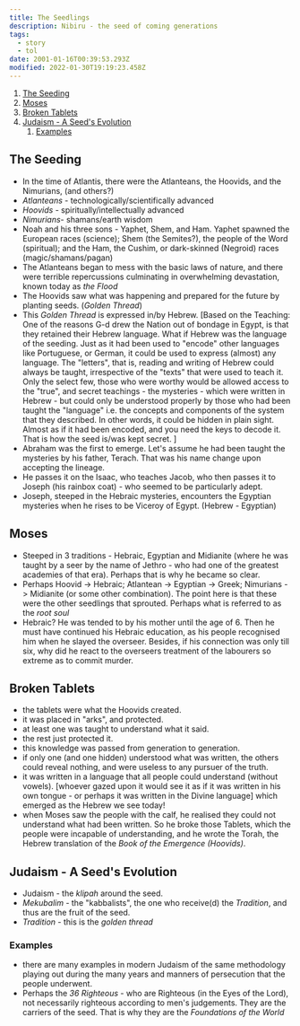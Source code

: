 ```yaml
---
title: The Seedlings
description: Nibiru - the seed of coming generations
tags:
  - story
  - tol
date: 2001-01-16T00:39:53.293Z
modified: 2022-01-30T19:19:23.458Z
---
```


1. [The Seeding](#the-seeding)
2. [Moses](#moses)
3. [Broken Tablets](#broken-tablets)
4. [Judaism - A Seed's Evolution](#judaism---a-seeds-evolution)
   1. [Examples](#examples)

## The Seeding

- In the time of Atlantis, there were the Atlanteans, the Hoovids, and the Nimurians, (and others?)
- _Atlanteans_ - technologically/scientifically advanced
- _Hoovids_ - spiritually/intellectually advanced
- _Nimurians_- shamans/earth wisdom
- Noah and his three sons - Yaphet, Shem, and Ham. Yaphet spawned the European races (science); Shem (the Semites?), the people of the Word (spiritual); and the Ham, the Cushim, or dark-skinned (Negroid) races (magic/shamans/pagan)
- The Atlanteans began to mess with the basic laws of nature, and there were terrible repercussions culminating in overwhelming devastation, known today as _the Flood_
- The Hoovids saw what was happening and prepared for the future by planting seeds. (_Golden Thread_)
- This _Golden Thread_ is expressed in/by Hebrew. [Based on the Teaching: One of the reasons G-d drew the Nation out of bondage in Egypt, is that they retained their Hebrew language. What if Hebrew was the language of the seeding. Just as it had been used to "encode" other languages like Portuguese, or German, it could be used to express (almost) any language. The "letters", that is, reading and writing of Hebrew could always be taught, irrespective of the "texts" that were used to teach it. Only the select few, those who were worthy would be allowed access to the "true", and secret teachings - the mysteries - which were written in Hebrew - but could only be understood properly by those who had been taught the "language" i.e. the concepts and components of the system that they described. In other words, it could be hidden in plain sight. Almost as if it had been encoded, and you need the keys to decode it. That is how the seed is/was kept secret. ]
- Abraham was the first to emerge. Let's assume he had been taught the mysteries by his father, Terach. That was his name change upon accepting the lineage.
- He passes it on the Isaac, who teaches Jacob, who then passes it to Joseph (his rainbox coat) - who seemed to be particularly adept.
- Joseph, steeped in the Hebraic mysteries, encounters the Egyptian mysteries when he rises to be Viceroy of Egypt. (Hebrew - Egyptian)

## Moses

- Steeped in 3 traditions - Hebraic, Egyptian and Midianite (where he was taught by a seer by the name of Jethro - who had one of the greatest academies of that era). Perhaps that is why he became so clear.
- Perhaps Hoovid -> Hebraic; Atlantean -> Egyptian -> Greek; Nimurians -> Midianite (or some other combination). The point here is that these were the other seedlings that sprouted. Perhaps what is referred to as the _root soul_
- Hebraic? He was tended to by his mother until the age of 6. Then he must have continued his Hebraic education, as his people recognised him when he slayed the overseer. Besides, if his connection was only till six, why did he react to the overseers treatment of the labourers so extreme as to commit murder.

## Broken Tablets

- the tablets were what the Hoovids created.
- it was placed in "arks", and protected.
- at least one was taught to understand what it said.
- the rest just protected it.
- this knowledge was passed from generation to generation.
- if only one (and one hidden) understood what was written, the others could reveal nothing, and were useless to any pursuer of the truth.
- it was written in a language that all people could understand (without vowels). [whoever gazed upon it would see it as if it was written in his own tongue - or perhaps it was written in the Divine language] which emerged as the Hebrew we see today!
- when Moses saw the people with the calf, he realised they could not understand what had been written. So he broke those Tablets, which the people were incapable of understanding, and he wrote the Torah, the Hebrew translation of the _Book of the Emergence (Hoovids)_.

## Judaism - A Seed's Evolution

- Judaism - the _klipah_ around the seed.
- _Mekubalim_ - the "kabbalists", the one who receive(d) the _Tradition_, and thus are the fruit of the seed.
- _Tradition_ - this is the _golden thread_

### Examples

- there are many examples in modern Judaism of the same methodology playing out during the many years and manners of persecution that the people underwent.
- Perhaps the _36 Righteous_ - who are Righteous (in the Eyes of the Lord), not necessarily righteous according to men's judgements. They are the carriers of the seed. That is why they are the _Foundations of the World_
